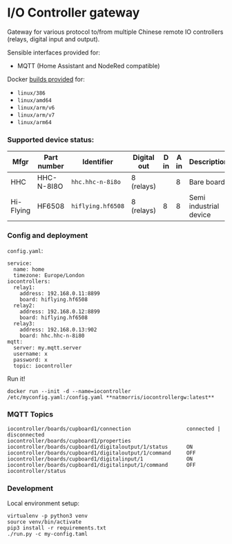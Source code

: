 # I/O Controller gateway

Gateway for various protocol to/from multiple Chinese remote IO controllers (relays, digital input and output).

Sensible interfaces provided for:

* MQTT (Home Assistant and NodeRed compatible)

Docker [builds provided](https://hub.docker.com/r/natmorris/iocontrollergw) for:

* `linux/386`
* `linux/amd64`
* `linux/arm/v6`
* `linux/arm/v7`
* `linux/arm64`

### Supported device status:

| Mfgr      | Part number  | Identifier       | Digital out | D in | A in | Description            | Status      |
|-----------|--------------|------------------|-------------|------|------|------------------------|-------------|
| HHC       | HHC-N-8I8O   | `hhc.hhc-n-8i8o` | 8 (relays)  |      | 8    | Bare board             | Development |
| Hi-Flying | HF6508       | `hiflying.hf6508`| 8 (relays)  | 8    | 8    | Semi industrial device | Development |

### Config and deployment 

`config.yaml`:

```
service:
  name: home
  timezone: Europe/London
iocontrollers:
  relay1:
    address: 192.168.0.11:8899
    board: hiflying.hf6508
  relay2:
    address: 192.168.0.12:8899
    board: hiflying.hf6508
  relay3:
    address: 192.168.0.13:902
    board: hhc.hhc-n-8i80
mqtt:
  server: my.mqtt.server
  username: x
  password: x
  topic: iocontroller
```

Run it!

`docker run --init -d --name=iocontroller  /etc/myconfig.yaml:/config.yaml **natmorris/iocontrollergw:latest**`

### MQTT Topics

```
iocontroller/boards/cupboard1/connection                  connected | disconnected
iocontroller/boards/cupboard1/properties
iocontroller/boards/cupboard1/digitaloutput/1/status      ON
iocontroller/boards/cupboard1/digitaloutput/1/command     OFF
iocontroller/boards/cupboard1/digitalinput/1              ON
iocontroller/boards/cupboard1/digitalinput/1/command      OFF
iocontroller/status
```


### Development

Local environment setup:

```
virtualenv -p python3 venv
source venv/bin/activate
pip3 install -r requirements.txt
./run.py -c my-config.taml
```

